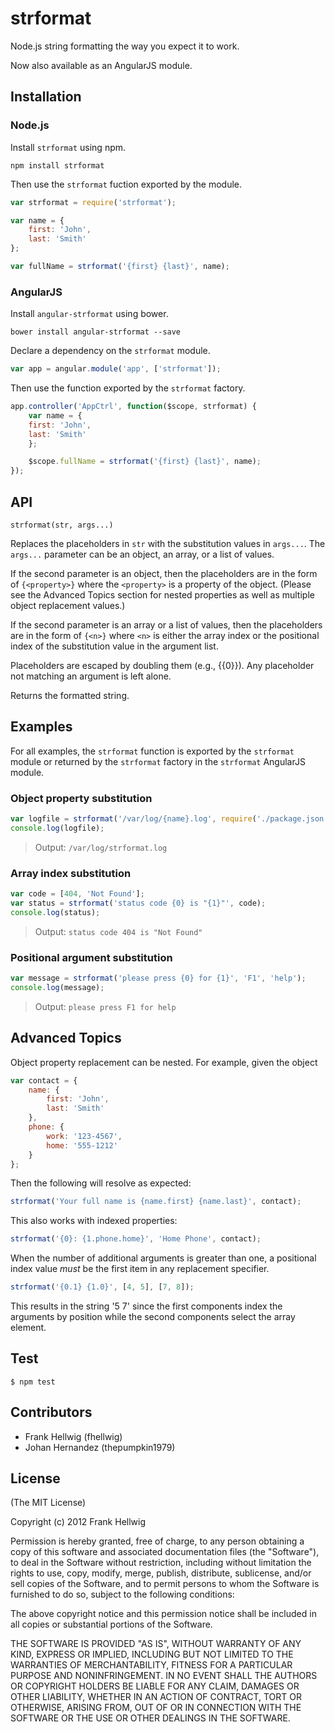 # strformat

Node.js string formatting the way you expect it to work.

Now also available as an AngularJS module.

## Installation

### Node.js

Install `strformat` using npm.

```
npm install strformat
```

Then use the `strformat` fuction exported by the module.

```javascript
var strformat = require('strformat');

var name = {
    first: 'John',
    last: 'Smith'
};

var fullName = strformat('{first} {last}', name);
```

### AngularJS

Install `angular-strformat` using bower.

```
bower install angular-strformat --save
```

Declare a dependency on the `strformat` module.

```javascript
var app = angular.module('app', ['strformat']);
```

Then use the function exported by the `strformat` factory.

```javascript
app.controller('AppCtrl', function($scope, strformat) {
    var name = {
	first: 'John',
	last: 'Smith'
    };

    $scope.fullName = strformat('{first} {last}', name);
});
```

## API

    strformat(str, args...)

Replaces the placeholders in `str` with the substitution values in `args...`.
The `args...` parameter can be an object, an array, or a list of values.

If the second parameter is an object, then the placeholders are in the form of
`{<property>}` where the `<property>` is a property of the object.
(Please see the Advanced Topics section for nested properties as well as
multiple object replacement values.)

If the second parameter is an array or a list of values, then the placeholders
are in the form of `{<n>}` where `<n>` is either the array index or the
positional index of the substitution value in the argument list.

Placeholders are escaped by doubling them (e.g., {{0}}). Any placeholder not
matching an argument is left alone.

Returns the formatted string.

## Examples

For all examples, the `strformat` function is exported by the `strformat` module
or returned by the `strformat` factory in the `strformat` AngularJS module.

### Object property substitution

```javascript
var logfile = strformat('/var/log/{name}.log', require('./package.json'));
console.log(logfile);
```

>Output: `/var/log/strformat.log`

### Array index substitution

```javascript
var code = [404, 'Not Found'];
var status = strformat('status code {0} is "{1}"', code);
console.log(status);
```

>Output: `status code 404 is "Not Found"`

### Positional argument substitution

```javascript
var message = strformat('please press {0} for {1}', 'F1', 'help');
console.log(message);
```

>Output: `please press F1 for help`

## Advanced Topics

Object property replacement can be nested. For example, given the object

```javascript
var contact = {
    name: {
        first: 'John',
        last: 'Smith'
    },
    phone: {
        work: '123-4567',
        home: '555-1212'
    }
};
```

Then the following will resolve as expected:

```javascript
strformat('Your full name is {name.first} {name.last}', contact);
```

This also works with indexed properties:

```javascript
strformat('{0}: {1.phone.home}', 'Home Phone', contact);
```

When the number of additional arguments is greater than one, a positional index
value *must* be the first item in any replacement specifier.

```javascript
strformat('{0.1} {1.0}', [4, 5], [7, 8]);
```

This results in the string '5 7' since the first components index the arguments by
position while the second components select the array element.

## Test

    $ npm test

## Contributors

- Frank Hellwig (fhellwig)
- Johan Hernandez (thepumpkin1979)

## License

(The MIT License)

Copyright (c) 2012 Frank Hellwig

Permission is hereby granted, free of charge, to any person obtaining a copy
of this software and associated documentation files (the "Software"), to
deal in the Software without restriction, including without limitation the
rights to use, copy, modify, merge, publish, distribute, sublicense, and/or
sell copies of the Software, and to permit persons to whom the Software is
furnished to do so, subject to the following conditions:

The above copyright notice and this permission notice shall be included in
all copies or substantial portions of the Software.

THE SOFTWARE IS PROVIDED "AS IS", WITHOUT WARRANTY OF ANY KIND, EXPRESS OR
IMPLIED, INCLUDING BUT NOT LIMITED TO THE WARRANTIES OF MERCHANTABILITY,
FITNESS FOR A PARTICULAR PURPOSE AND NONINFRINGEMENT. IN NO EVENT SHALL THE
AUTHORS OR COPYRIGHT HOLDERS BE LIABLE FOR ANY CLAIM, DAMAGES OR OTHER
LIABILITY, WHETHER IN AN ACTION OF CONTRACT, TORT OR OTHERWISE, ARISING
FROM, OUT OF OR IN CONNECTION WITH THE SOFTWARE OR THE USE OR OTHER DEALINGS
IN THE SOFTWARE.
